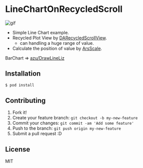 # LineChartOnRecycledScroll

![gif](http://gyazo.com/4c1515484804b0b650978e679a230f08.gif)


* Simple Line Chart example.
* Recycled Plot View by [DARecycledScrollView](https://github.com/daria-kopaliani/DARecycledScrollView "DARecycledScrollView").
    * can handling a huge range of value.
* Calculate the position of value by [ArsScale](https://github.com/azu/ArsScale "ArsScale").

BarChart => [azu/DrawLineLiz](https://github.com/azu/DrawLineLiz "azu/DrawLineLiz")

## Installation

```sh
$ pod install
```

## Contributing

1. Fork it!
2. Create your feature branch: `git checkout -b my-new-feature`
3. Commit your changes: `git commit -am 'Add some feature'`
4. Push to the branch: `git push origin my-new-feature`
5. Submit a pull request :D

## License

MIT
